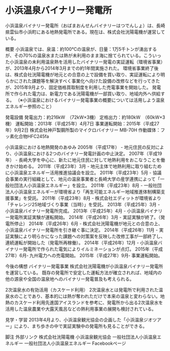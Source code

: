 # 小浜温泉バイナリー発電所

小浜温泉バイナリー発電所（おばまおんせんバイナリーはつでんしょ）は、長崎県雲仙市小浜町にある地熱発電所である。現在は、株式会社洸陽電機が運営している。

概要
小浜温泉では、泉温：約100℃の温泉が、日量：1万5千トンが湧出するが、その70%の温泉水または熱が未利用のまま海に捨てられている。こういった小浜温泉の未利用温泉熱を活用したバイナリー発電の実証運転（環境省事業）が、2013年4月から2014年3月までの約1年間実施された。
環境省事業終了後は、株式会社洸陽電機が地元との合意の上で設備を買い取り、実証運転により明らかにされた課題等を解決すべく事業化へ向けた設備の改修などを行ってきたが、2015年9月より、固定価格買取制度を利用した売電事業を開始した。
発電所で作られた電力は、新電力である洸陽電機が一部買い取り、地域内外へ供給する。
（※小浜温泉におけるバイナリー発電事業の概要については活用しよう温泉エネルギー参照のこと）

発電設備
発電出力：約216kW　（72kW×3機）
定格出力：約180kW　（60kW×3機）
運転開始：2013年（平成25年）4月7日
事業運転開始：2015年（平成27年）9月2日
株式会社神戸製鋼所製のマイクロバイナリー MB-70H
作動媒体：フッ素化合物HFC245fa

小浜温泉における地熱開発のあゆみ
2005年（平成17年） - 地元住民の反対により、小浜温泉における2つのバイナリー発電計画の中止決定。
2007年（平成19年） - 長崎大学を中心に、新たに地元住民に対して地熱利用をおこなうことを働きかけ始める。
2011年（平成23年）3月 - 地元主体で地熱利用に取り組むために小浜温泉エネルギー活用推進協議会を設立。
2011年（平成23年）5月 - 協議会事業の実行組織として、地元の温泉事業者と長崎大学の産学連携によって「一般社団法人小浜温泉エネルギー」を設立。
2011年（平成23年）8月 - 一般社団法人小浜温泉エネルギーが環境省より「再生可能エネルギー地域推進体制構築支援事業」を受託。
2011年（平成23年）8月 - 株式会社エディットが環境省より「チャレンジ25地域づくり事業（当時）」を受託。
2013年（平成25年）3月 - 小浜温泉バイナリー発電所完成。
2013年（平成25年）4月 - 小浜温泉バイナリー発電所実証実験が運転開始。
2014年（平成26年）3月 - 実証実験が終了。（発電所停止）
2014年（平成26年）6月 - 株式会社洸陽電機が地元との合意の上、小浜温泉バイナリー発電所を引き継ぐ事に決定。
2014年（平成26年）11月 - 実証実験により明らかになった課題への対策案を反映した改修工事が一部終了し、連続運転が開始した（発電所再稼働）。
2014年（平成26年）12月 - 小浜温泉バイナリー発電所で作られた電気によりイルミネーションが点灯。
2015年（平成27年）6月‐ 九州電力への売電開始。
2015年（平成27年）9月‐ 事業運転開始。

今後の構想
バイナリー発電事業
株式会社洸陽電機が小浜温泉バイナリー発電所を運営している。
既存の発電所で安定した運転方法が確立されれば、地域内の他の源泉や全国の温泉地へのバイナリー発電普及も考えられる。

2次温泉水の有効活用（カスケード利用）
2次温泉水とは発電所で利用された温泉水のことであり、基本的には熱が奪われただけで本来の温泉と変わらない。地熱のカスケード利用先進国アイスランドを参考に、発電所から出る2次温泉水を活用した温泉農業や大露天風呂などの熱利用事業の展開も検討されている。

見学・学習
2013年4月より、小浜温泉観光協会の企画した「小浜温泉ジオツアー」により、まち歩きの中で実証実験中の発電所も見ることができる。

脚注
外部リンク
株式会社洸陽電機
小浜温泉観光協会
一般社団法人小浜温泉エネルギー
一般社団法人小浜温泉エネルギー Facebookページ